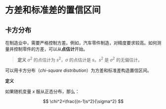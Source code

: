 # 方差和标准差的置信区间

## 卡方分布

在制造业中，需要严格控制方差。例如，汽车零件制造，对精度要求较高。如何测量并控制零件的方差，可以从**点估计**开始。

> **定义**
> $\sigma^2$ 的点估计为 $s^2$，$\sigma$ 的点估计是 $s$。$s^2$ 是 $\sigma^2$ 的无偏估计。

可以用卡方分布（*chi-square distribution*）为方差和标准差构造置信区间。

**定义**

如果随机变量 $x$ 服从正态分布，那么：

$$
\chi^2=\frac{(n-1)s^2}{\sigma^2}
$$


